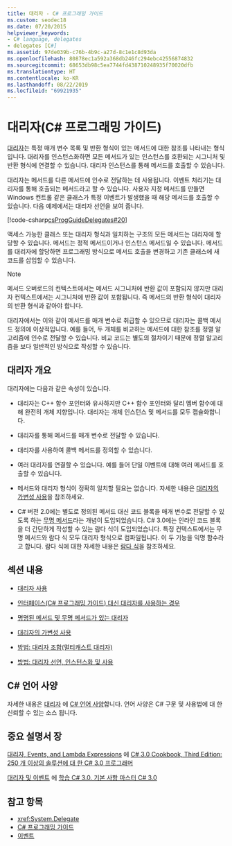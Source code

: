 ```yaml
---
title: 대리자 - C# 프로그래밍 가이드
ms.custom: seodec18
ms.date: 07/20/2015
helpviewer_keywords:
- C# language, delegates
- delegates [C#]
ms.assetid: 97de039b-c76b-4b9c-a27d-8c1e1c8d93da
ms.openlocfilehash: 80878ec1a592a368db246fc294ebc42556874832
ms.sourcegitcommit: 68653db98c5ea7744fd438710248935f70020dfb
ms.translationtype: HT
ms.contentlocale: ko-KR
ms.lasthandoff: 08/22/2019
ms.locfileid: "69921935"
---
```

# <a name="delegates-c-programming-guide"></a>대리자(C# 프로그래밍 가이드)
[대리자](../../language-reference/keywords/delegate.md)는 특정 매개 변수 목록 및 반환 형식이 있는 메서드에 대한 참조를 나타내는 형식입니다. 대리자를 인스턴스화하면 모든 메서드가 있는 인스턴스를 호환되는 시그니처 및 반환 형식에 연결할 수 있습니다. 대리자 인스턴스를 통해 메서드를 호출할 수 있습니다.  
  
 대리자는 메서드를 다른 메서드에 인수로 전달하는 데 사용됩니다. 이벤트 처리기는 대리자를 통해 호출되는 메서드라고 할 수 있습니다. 사용자 지정 메서드를 만들면 Windows 컨트롤 같은 클래스가 특정 이벤트가 발생했을 때 해당 메서드를 호출할 수 있습니다. 다음 예제에서는 대리자 선언을 보여 줍니다.  
  
 [!code-csharp[csProgGuideDelegates#20](~/samples/snippets/csharp/VS_Snippets_VBCSharp/csProgGuideDelegates/CS/Delegates.cs#20)]  
  
 액세스 가능한 클래스 또는 대리자 형식과 일치하는 구조의 모든 메서드는 대리자에 할당할 수 있습니다. 메서드는 정적 메서드이거나 인스턴스 메서드일 수 있습니다. 메서드를 대리자에 할당하면 프로그래밍 방식으로 메서드 호출을 변경하고 기존 클래스에 새 코드를 삽입할 수 있습니다.  
  
> [!NOTE]
> 메서드 오버로드의 컨텍스트에서는 메서드 시그니처에 반환 값이 포함되지 않지만 대리자 컨텍스트에서는 시그니처에 반환 값이 포함됩니다. 즉 메서드의 반환 형식이 대리자의 반환 형식과 같아야 합니다.  
  
 대리자에서는 이와 같이 메서드를 매개 변수로 취급할 수 있으므로 대리자는 콜백 메서드 정의에 이상적입니다. 예를 들어, 두 개체를 비교하는 메서드에 대한 참조를 정렬 알고리즘에 인수로 전달할 수 있습니다. 비교 코드는 별도의 절차이기 때문에 정렬 알고리즘을 보다 일반적인 방식으로 작성할 수 있습니다.  
  
## <a name="delegates-overview"></a>대리자 개요  
 대리자에는 다음과 같은 속성이 있습니다.  
  
- 대리자는 C++ 함수 포인터와 유사하지만 C++ 함수 포인터와 달리 멤버 함수에 대해 완전히 개체 지향입니다. 대리자는 개체 인스턴스 및 메서드를 모두 캡슐화합니다.
  
- 대리자를 통해 메서드를 매개 변수로 전달할 수 있습니다.  
  
- 대리자를 사용하여 콜백 메서드를 정의할 수 있습니다.  
  
- 여러 대리자를 연결할 수 있습니다. 예를 들어 단일 이벤트에 대해 여러 메서드를 호출할 수 있습니다.  
  
- 메서드와 대리자 형식이 정확히 일치할 필요는 없습니다. 자세한 내용은 [대리자의 가변성 사용](../concepts/covariance-contravariance/using-variance-in-delegates.md)을 참조하세요.  
  
- C# 버전 2.0에는 별도로 정의된 메서드 대신 코드 블록을 매개 변수로 전달할 수 있도록 하는 [무명 메서드](../../language-reference/operators/delegate-operator.md)라는 개념이 도입되었습니다. C# 3.0에는 인라인 코드 블록을 더 간단하게 작성할 수 있는 람다 식이 도입되었습니다. 특정 컨텍스트에서는 무명 메서드와 람다 식 모두 대리자 형식으로 컴파일됩니다. 이 두 기능을 익명 함수라고 합니다. 람다 식에 대한 자세한 내용은 [람다 식](../statements-expressions-operators/lambda-expressions.md)을 참조하세요.
  
## <a name="in-this-section"></a>섹션 내용  
  
- [대리자 사용](./using-delegates.md)  
  
- [인터페이스(C# 프로그래밍 가이드) 대신 대리자를 사용하는 경우](https://docs.microsoft.com/previous-versions/visualstudio/visual-studio-2010/ms173173(v=vs.100))  
  
- [명명된 메서드 및 무명 메서드가 있는 대리자](./delegates-with-named-vs-anonymous-methods.md)  
  
- [대리자의 가변성 사용](../concepts/covariance-contravariance/using-variance-in-delegates.md)  
  
- [방법: 대리자 조합(멀티캐스트 대리자)](./how-to-combine-delegates-multicast-delegates.md)  
  
- [방법: 대리자 선언, 인스턴스화 및 사용](./how-to-declare-instantiate-and-use-a-delegate.md)  

## <a name="c-language-specification"></a>C# 언어 사양  

자세한 내용은 [대리자](~/_csharplang/spec/delegates.md) 에 [ C# 언어 사양](../../language-reference/language-specification/index.md)합니다. 언어 사양은 C# 구문 및 사용법에 대 한 신뢰할 수 있는 소스 됩니다.
  
## <a name="featured-book-chapters"></a>중요 설명서 장  
 [대리자, Events, and Lambda Expressions](https://docs.microsoft.com/previous-versions/visualstudio/visual-studio-2008/ff518994%28v=orm.10%29) 에 [ C# 3.0 Cookbook, Third Edition: 250 개 이상의 솔루션에 대 한 C# 3.0 프로그래머](https://docs.microsoft.com/previous-versions/visualstudio/visual-studio-2008/ff518995%28v=orm.10%29)  
  
 [대리자 및 이벤트](https://docs.microsoft.com/previous-versions/visualstudio/visual-studio-2008/ff652490%28v=orm.10%29) 에 [학습 C# 3.0. 기본 사항 마스터 C# 3.0](https://docs.microsoft.com/previous-versions/visualstudio/visual-studio-2008/ff652493%28v=orm.10%29)  
  
## <a name="see-also"></a>참고 항목

- <xref:System.Delegate>
- [C# 프로그래밍 가이드](../index.md)
- [이벤트](../events/index.md)
